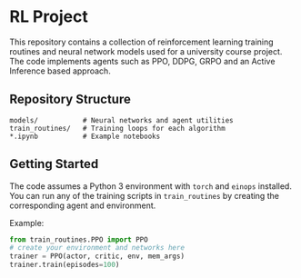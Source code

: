 # RL Project

This repository contains a collection of reinforcement learning training routines and neural network models used for a university course project. The code implements agents such as PPO, DDPG, GRPO and an Active Inference based approach.

## Repository Structure

```
models/           # Neural networks and agent utilities
train_routines/   # Training loops for each algorithm
*.ipynb           # Example notebooks
```

## Getting Started

The code assumes a Python 3 environment with `torch` and `einops` installed. You can run any of the training scripts in `train_routines` by creating the corresponding agent and environment.

Example:

```python
from train_routines.PPO import PPO
# create your environment and networks here
trainer = PPO(actor, critic, env, mem_args)
trainer.train(episodes=100)
```



